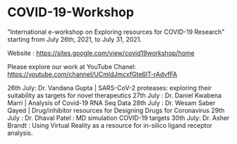 # COVID-19-Workshop

 "International e-workshop on  Exploring resources for  COVID-19 Research" starting from July 26th, 2021, to July 31, 2021. 

Website : https://sites.google.com/view/covid19workshop/home

Please explore our work at YouTube Chanel: 
https://youtube.com/channel/UCmldJmcxfGte6lT-rAdvfFA

26th July: Dr. Vandana Gupta |  SARS-CoV-2 proteases: exploring their suitability as targets for novel therapeutics
27th July : Dr. Daniel Kwabena Marri |  Analysis of Covid-19 RNA Seq Data
28th July : Dr. Wesam Saber Qayed | Drug/inhibitor resources for Designing Drugs for Coronavirus
29th July : Dr. Dhaval Patel : MD simulation COVID-19 targets
30th July: Dr. Asher Brandt : Using Virtual Reality as a resource for in-silico ligand receptor analysis.

